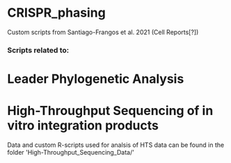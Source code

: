 # CRISPR_phasing
Custom scripts from Santiago-Frangos et al. 2021 (Cell Reports[?])

### Scripts related to:

# Leader Phylogenetic Analysis


# High-Throughput Sequencing of in vitro integration products
Data and custom R-scripts used for analsis of HTS data can be found in the folder 'High-Throughput_Sequencing_Data/'
